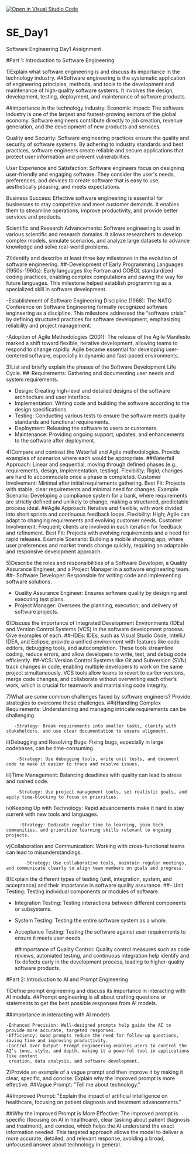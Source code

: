 [![Open in Visual Studio Code](https://classroom.github.com/assets/open-in-vscode-2e0aaae1b6195c2367325f4f02e2d04e9abb55f0b24a779b69b11b9e10269abc.svg)](https://classroom.github.com/online_ide?assignment_repo_id=17003199&assignment_repo_type=AssignmentRepo)
# SE_Day1
Software Engineering Day1 Assignment

#Part 1: Introduction to Software Engineering

1)Explain what software engineering is and discuss its importance in the technology industry.
##Software engineering is the systematic application of engineering principles, methods, and tools to the development and maintenance of high-quality software systems. It involves the design, development, testing, deployment, and maintenance of software products.

##importance in the technology industry.
Economic Impact: The software industry is one of the largest and fastest-growing sectors of the global economy. Software engineers contribute directly to job creation, revenue generation, and the development of new products and services.

Quality and Security: Software engineering practices ensure the quality and security of software systems. By adhering to industry standards and best practices, software engineers create reliable and secure applications that protect user information and prevent vulnerabilities.

User Experience and Satisfaction: Software engineers focus on designing user-friendly and engaging software. They consider the user's needs, preferences, and devices to create software that is easy to use, aesthetically pleasing, and meets expectations.

Business Success: Effective software engineering is essential for businesses to stay competitive and meet customer demands. It enables them to streamline operations, improve productivity, and provide better services and products.

Scientific and Research Advancements: Software engineering is used in various scientific and research domains. It allows researchers to develop complex models, simulate scenarios, and analyze large datasets to advance knowledge and solve real-world problems.

2)Identify and describe at least three key milestones in the evolution of software engineering.
##-Development of Early Programming Languages (1950s-1960s): Early languages like Fortran and COBOL standardized coding practices, enabling complex computations and paving the way for future languages. This milestone helped establish programming as a specialized skill in software development.

-Establishment of Software Engineering Discipline (1968): The NATO Conference on Software Engineering formally recognized software engineering as a discipline. This milestone addressed the “software crisis” by defining structured practices for software development, emphasizing reliability and project management.

-Adoption of Agile Methodologies (2001): The release of the Agile Manifesto marked a shift toward flexible, iterative development, allowing teams to respond to change rapidly. Agile became essential for developing user-centered software, especially in dynamic and fast-paced environments.

3)List and briefly explain the phases of the Software Development Life Cycle.
##-Requirements: Gathering and documenting user needs and system requirements.
  - Design: Creating high-level and detailed designs of the software architecture and user interface.
  - Implementation: Writing code and building the software according to the design specifications.
  - Testing: Conducting various tests to ensure the software meets quality standards and functional requirements.
  - Deployment: Releasing the software to users or customers.
  - Maintenance: Providing ongoing support, updates, and enhancements to the software after deployment.

4)Compare and contrast the Waterfall and Agile methodologies. Provide examples of scenarios where each would be appropriate.
##Waterfall
Approach: Linear and sequential, moving through defined phases (e.g., requirements, design, implementation, testing).
Flexibility: Rigid; changes are hard to accommodate once a phase is completed.
Customer Involvement: Minimal after initial requirements gathering.
Best Fit: Projects with stable, clear requirements and minimal need for changes.
Example Scenario:
Developing a compliance system for a bank, where requirements are strictly defined and unlikely to change, making a structured, predictable process ideal.
##Agile
Approach: Iterative and flexible, with work divided into short sprints and continuous feedback loops.
Flexibility: High; Agile can adapt to changing requirements and evolving customer needs.
Customer Involvement: Frequent; clients are involved in each iteration for feedback and refinement.
Best Fit: Projects with evolving requirements and a need for rapid releases.
Example Scenario:
Building a mobile shopping app, where user preferences and market trends change quickly, requiring an adaptable and responsive development approach.


5)Describe the roles and responsibilities of a Software Developer, a Quality Assurance Engineer, and a Project Manager in a software engineering team.
##- Software Developer: Responsible for writing code and implementing software solutions.
  - Quality Assurance Engineer: Ensures software quality by designing and executing test plans.
  - Project Manager: Oversees the planning, execution, and delivery of software projects.

6)Discuss the importance of Integrated Development Environments (IDEs) and Version Control Systems (VCS) in the software development process. Give examples of each.
##-IDEs: IDEs, such as Visual Studio Code, IntelliJ IDEA, and Eclipse, provide a unified environment with features like code editors, debugging tools, and autocompletion. These tools streamline coding, reduce errors, and allow developers to write, test, and debug code efficiently.
##-VCS: Version Control Systems like Git and Subversion (SVN) track changes in code, enabling multiple developers to work on the same project simultaneously. VCS tools allow teams to revert to earlier versions, merge code changes, and collaborate without overwriting each other’s work, which is crucial for teamwork and maintaining code integrity.

7)What are some common challenges faced by software engineers? Provide strategies to overcome these challenges.
##i)Handling Complex Requirements: Understanding and managing intricate requirements can be challenging.

       -Strategy: Break requirements into smaller tasks, clarify with stakeholders, and use clear documentation to ensure alignment.
 ii)Debugging and Resolving Bugs: Fixing bugs, especially in large codebases, can be time-consuming.

        -Strategy: Use debugging tools, write unit tests, and document code to make it easier to trace and resolve issues. 
  iii)Time Management: Balancing deadlines with quality can lead to stress and rushed code.

        -Strategy: Use project management tools, set realistic goals, and apply time-blocking to focus on priorities.
 iv)Keeping Up with Technology: Rapid advancements make it hard to stay current with new tools and languages.

         -Strategy: Dedicate regular time to learning, join tech communities, and prioritize learning skills relevant to ongoing projects.
  v)Collaboration and Communication: Working with cross-functional teams can lead to misunderstandings.

           -Strategy: Use collaborative tools, maintain regular meetings, and communicate clearly to align team members on goals and progress.

8)Explain the different types of testing (unit, integration, system, and acceptance) and their importance in software quality assurance.
##- Unit Testing: Testing individual components or modules of software.
  - Integration Testing: Testing interactions between different components or subsystems.
  - System Testing: Testing the entire software system as a whole.
  - Acceptance Testing: Testing the software against user requirements to ensure it meets user needs.
    
    ##Importance of Quality Control: Quality control measures such as code reviews, automated testing, and continuous integration help identify and fix defects early in the development process, leading to higher-quality software products.

#Part 2: Introduction to AI and Prompt Engineering


1)Define prompt engineering and discuss its importance in interacting with AI models.
##Prompt engineering is all about crafting questions or statements to get the best possible responses from AI models. 

   ##importance in interacting with AI models
   
    -Enhanced Precision: Well-designed prompts help guide the AI to provide more accurate, targeted responses.
    -Efficiency: Good prompts reduce the need for follow-up questions, saving time and improving productivity.
    -Control Over Output: Prompt engineering enables users to control the AI’s tone, style, and depth, making it a powerful tool in applications like content 
     creation, data analysis, and software development.

2)Provide an example of a vague prompt and then improve it by making it clear, specific, and concise. Explain why the improved prompt is more effective.
##Vague Prompt:
"Tell me about technology."

 ##Improved Prompt:
"Explain the impact of artificial intelligence on healthcare, focusing on patient diagnosis and treatment advancements."

 ##Why the Improved Prompt is More Effective:
  The improved prompt is specific (focusing on AI in healthcare), clear (asking about patient diagnosis and treatment), and concise, which helps the AI 
  understand the exact information needed. This targeted approach allows the model to deliver a more accurate, detailed, and relevant response, avoiding a 
  broad, unfocused answer about technology in general.
